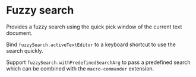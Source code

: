 # Fuzzy search

Provides a fuzzy search using the quick pick window of the current text
document.

Bind `fuzzySearch.activeTextEditor` to a keyboard shortcut to use the search
quickly.

Support `fuzzySearch.withPredefinedSearchArg` to pass a predefined search which can be combined with the `macro-commander` extension.
